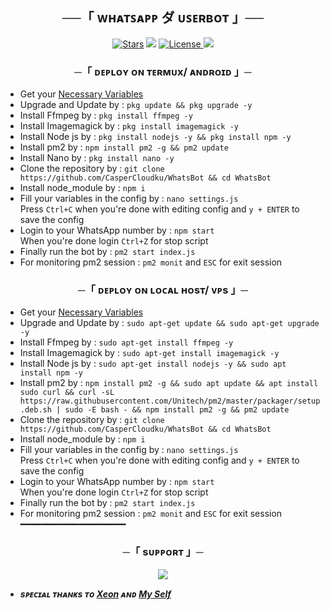<h2 align="center">
    ──「 ᴡʜᴀᴛꜱᴀᴘᴘ ダ ᴜꜱᴇʀʙᴏᴛ 」──
</h2>

<p align="center">
<a href="https://github.com/CasperCloudku/WhatsBot/stargazers"><img src="https://img.shields.io/github/stars/CasperCloudku/WhatsBot?color=black&logo=github&logoColor=black&style=for-the-badge" alt="Stars" /></a>
<a href="https://github.com/CasperCloudku/WhatsBot/network/members"> <img src="https://img.shields.io/github/forks/CasperCloudku/WhatsBot?color=black&logo=github&logoColor=black&style=for-the-badge" /></a>
<a href="https://github.com/CasperCloudku/WhatsBot/blob/master/LICENSE"> <img src="https://img.shields.io/badge/License-MIT-blueviolet?style=for-the-badge" alt="License" /> </a>
<a href="https://github.com/CasperCloudku/WhatsBot/commits"> <img src="https://img.shields.io/github/last-commit/CasperCloudku/WhatsBot?color=blue&logo=github&logoColor=green&style=for-the-badge" /></a>
</p>

<h3 align="center">
    ─「 ᴅᴇᴩʟᴏʏ ᴏɴ ᴛᴇʀᴍᴜx/ ᴀɴᴅʀᴏɪᴅ 」─
</h3>

- Get your [Necessary Variables](https://github.com/CasperCloudku/WhatsBot/settings.js)
- Upgrade and Update by :
`pkg update && pkg upgrade -y`
- Install Ffmpeg by :
`pkg install ffmpeg -y`
- Install Imagemagick by :
`pkg install imagemagick -y`
- Install Node js by :
`pkg install nodejs -y && pkg install npm -y`
- Install pm2 by :
`npm install pm2 -g && pm2 update`
- Install Nano by :
`pkg install nano -y`
- Clone the repository by :
`git clone https://github.com/CasperCloudku/WhatsBot && cd WhatsBot`
- Install node_module by :
`npm i`
- Fill your variables in the config by :
`nano settings.js`<br>
Press `Ctrl+C` when you're done with editing config and `y + ENTER` to save the config<br>
- Login to your WhatsApp number by :
`npm start`<br>
When you're done login `Ctrl+Z` for stop script<br>
- Finally run the bot by :
`pm2 start index.js`
- For monitoring pm2 session :
`pm2 monit` and `ESC` for exit session<br>

<h3 align="center">
    ─「 ᴅᴇᴩʟᴏʏ ᴏɴ ʟᴏᴄᴀʟ ʜᴏsᴛ/ ᴠᴘs 」─
</h3>

- Get your [Necessary Variables](https://github.com/CasperCloudku/WhatsBot/settings.js)
- Upgrade and Update by :
`sudo apt-get update && sudo apt-get upgrade -y`
- Install Ffmpeg by :
`sudo apt-get install ffmpeg -y`
- Install Imagemagick by :
`sudo apt-get install imagemagick -y`
- Install Node js by :
`sudo apt-get install nodejs -y && sudo apt install npm -y`
- Install pm2 by :
`npm install pm2 -g && sudo apt update && apt install sudo curl && curl -sL https://raw.githubusercontent.com/Unitech/pm2/master/packager/setup.deb.sh | sudo -E bash - && npm install pm2 -g && pm2 update`
- Clone the repository by :
`git clone https://github.com/CasperCloudku/WhatsBot && cd WhatsBot`
- Install node_module by :
`npm i`
- Fill your variables in the config by :
`nano settings.js`<br>
Press `Ctrl+C` when you're done with editing config and `y + ENTER` to save the config<br>
- Login to your WhatsApp number by :
`npm start`<br>
When you're done login `Ctrl+Z` for stop script<br>
- Finally run the bot by :
`pm2 start index.js`
- For monitoring pm2 session :
`pm2 monit` and `ESC` for exit session<br>
━━━━━━━━━━━━━━━━━━━━

<h3 align="center">
    ─「 sᴜᴩᴩᴏʀᴛ 」─
</h3>

<p align="center">
<a href="https://telegram.me/Noreligionn"><img src="https://img.shields.io/badge/-Support%20Channel-blue.svg?style=for-the-badge&logo=Telegram"></a>
</p>

- <b> _sᴩᴇᴄɪᴀʟ ᴛʜᴀɴᴋs ᴛᴏ [Xeon](https://github.com/DGXeon) ᴀɴᴅ [My Self](https://github.com/CasperCloudku)_ </b>
